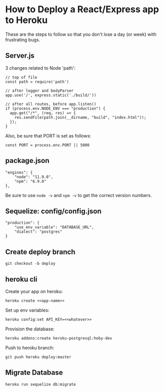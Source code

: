 # How to Deploy a React/Express app to Heroku

These are the steps to follow so that you don't lose a day (or week) with frustrating bugs.

## Server.js

3 changes related to Node 'path':

```
// top of file
const path = require('path')

// after logger and bodyParser
app.use('/', express.static('./build/'))

// after all routes, before app.listen()
if (process.env.NODE_ENV === "production") {
  app.get("/*", (req, res) => {
    res.sendFile(path.join(__dirname, "build", "index.html"));
  });
}
```

Also, be sure that PORT is set as follows:

`const PORT = process.env.PORT || 5000`

## package.json

```
"engines": {
	"node": "11.9.0",
	"npm": "6.9.0"
},
```

Be sure to use `node -v` and `npm -v` to get the correct version numbers.

## Sequelize: config/config.json

```
"production": {
	"use_env_variable": "DATABASE_URL",
	"dialect": "postgres"
}
```

## Create deploy branch

`git checkout -b deploy`

## heroku cli

Create your app on heroku:

`heroku create <<app-name>>`

Set up env variables:

`heroku config:set API_KEY=<<whatever>>`

Provision the database:

`heroku addons:create heroku-postgresql:hoby-dev`

Push to heroku branch:

`git push heroku deploy:master`

## Migrate Database

`heroku run sequelize db:migrate`


